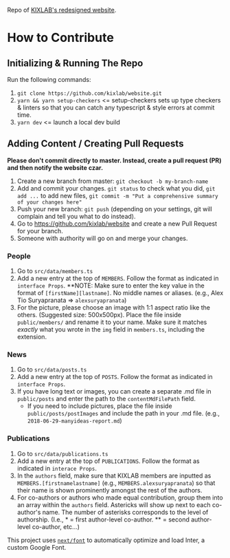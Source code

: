 Repo of [KIXLAB's redesigned website](https://www.kixlab.org/).

# How to Contribute

## Initializing & Running The Repo

Run the following commands:

1. `git clone https://github.com/kixlab/website.git`
2. `yarn && yarn setup-checkers` <= setup-checkers sets up type checkers & linters so that you can catch any typescript & style errors at commit time.
3. `yarn dev` <= launch a local dev build

## Adding Content / Creating Pull Requests

**Please don't commit directly to master. Instead, create a pull request (PR) and then notify the website czar.**

1. Create a new branch from master: `git checkout -b my-branch-name`
2. Add and commit your changes. `git status` to check what you did, `git add ...` to add new files, `git commit -m "Put a comprehensive summary of your changes here"`
3. Push your new branch: `git push` (depending on your settings, git will complain and tell you what to do instead).
4. Go to https://github.com/kixlab/website and create a new Pull Request for your branch.
5. Someone with authority will go on and merge your changes.

### People

1. Go to `src/data/members.ts`
2. Add a new entry at the top of `MEMBERS`. Follow the format as indicated in `interface Props`. \*\*NOTE: Make sure to enter the key value in the format of `[firstName][lastname]`. No middle names or aliases. (e.g., Alex Tio Suryapranata => `alexsuryapranata`)
3. For the picture, please choose an image with 1:1 aspect ratio like the others. (Suggested size: 500x500px). Place the file inside `public/members/` and rename it to your name. Make sure it matches _exactly_ what you wrote in the `img` field in `members.ts`, including the extension.

### News

1. Go to `src/data/posts.ts`
2. Add a new entry at the top of `POSTS`. Follow the format as indicated in `interface Props`.
3. If you have long text or images, you can create a separate .md file in `public/posts` and enter the path to the `contentMdFilePath` field.
   - If you need to include pictures, place the file inside `public/posts/postImages` and include the path in your .md file. (e.g., `2018-06-29-manyideas-report.md`)

### Publications

1. Go to `src/data/publications.ts`
2. Add a new entry at the top of `PUBLICATIONS`. Follow the format as indicated in `interace Props`.
3. In the `authors` field, make sure that KIXLAB members are inputted as `MEMBERS.[firstnamelastname]` (e.g., `MEMBERS.alexsuryapranata`) so that their name is shown prominently amongst the rest of the authors.
4. For co-authors or authors who made equal contribution, group them into an array within the `authors` field. Astericks will show up next to each co-author's name. The number of asterisks corresponds to the level of authorship. (I.e., \* = first author-level co-author. \*\* = second author-level co-author, etc...)

This project uses [`next/font`](https://nextjs.org/docs/basic-features/font-optimization) to automatically optimize and load Inter, a custom Google Font.
